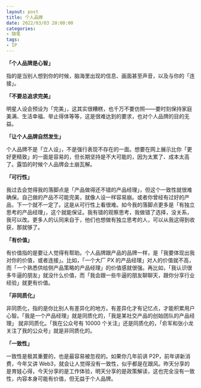 ```yaml
---
layout: post
title: 个人品牌
date: 2022/03/03 20:00:00
categories:
- 随笔
tags:
- IP
---
```


**「个人品牌是心智」**

指的是当别人想到你的时候，脑海里出现的信息、画面甚至声音，以及与你的「连接」。

**「不要总追求完美」**

明星人设会预设为「完美」，这其实很糟糕，也千万不要仿照——要时刻保持家庭美满、生活幸福、举止得体等等，这是很难达到的要求，也对个人品牌的目的无益。

**「让个人品牌自然发生」**

个人品牌不是「立人设」，不是强行表现不存在的一面。想要在网上展示比你「更好更精致」的一面是容易的，但长期坚持是不大可能的，因为太累了、成本太高了。露馅的时候个人品牌会土崩瓦解。

**「可行性」**

我过去会觉得我的落脚点是「产品做得还不错的产品经理」，但这个一致性就很难确保。自己做的产品不可能完美，就像人设一样容易崩。或者你曾经有过好的产品，下一个就不一定了。这是从可行性上看很难。如今我的落脚点更多是「有独立思考的产品经理」，这个就能保证。我有错的观察思考，我做错了选择，没关系，我可以改。更多人的认同来自于，他们也想做有独立思考的人，可以从我这得到收获，那就够了。

**「有价值」**

有价值指的是要让人觉得有帮助。个人品牌跟产品的品牌一样，是「我要体现出我对你的价值，或者连接」。比如，「一个大厂 PX 的产品经理」对人的价值就不高，而「一个熟悉供给侧产品策略的产品经理」的价值感就很强。再比如，「我认识很多牛逼的朋友」就没什么价值，而「我会跟一些牛逼的朋友聊聊天，跟你分享行业经验」就更有价值。

**「非同质化」**

非同质化，指的是你比别人有差异化的地方。有差异化才有记忆点，才能积累用户心智。「我是一个产品经理」就是同质化的，「我是某社交产品的创始团队的产品经理」 就非同质化。「我在公众号有 10000 个关注」还是同质化的，「俞军和张小龙关注了我的公众号」就是非同质化的。

**「一致性」**

一致性是极其重要的，也是最容易被忽视的。如果你几年前讲 P2P，前年讲新消费，今年又讲 Web3，就会让人觉得没有一致性，似乎都是在跟风。昨天分享的是育娃心得，今天分享的是工作体验，明天分享的是政策解读，这也完全没有一致性，内容本身可能有价值，但无益于个人品牌。